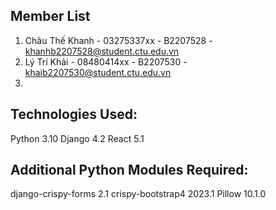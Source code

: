 
## Member List
1. Châu Thế Khanh - 03275337xx - B2207528 - khanhb2207528@student.ctu.edu.vn
2. Lý Trí Khải - 08480414xx - B2207530 - khaib2207530@student.ctu.edu.vn
3. 

## Technologies Used:
Python 3.10
Django 4.2
React 5.1

## Additional Python Modules Required:
django-crispy-forms 2.1
crispy-bootstrap4 2023.1
Pillow 10.1.0